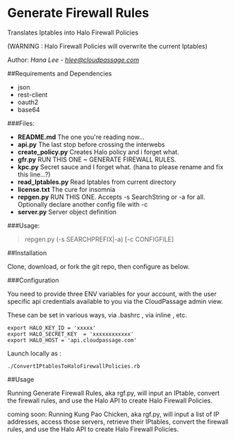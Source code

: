 # Generate Firewall Rules
Translates Iptables into Halo Firewall Policies

(WARNING : Halo Firewall Policies will overwrite the current Iptables)

Author: *Hana Lee* - *hlee@cloudpassage.com*

##Requirements and Dependencies
* json
* rest-client
* oauth2
* base64

###Files:
* **README.md**   The one you're reading now...
* **api.py**   The last stop before crossing the interwebs
* **create_policy.py**   Creates Halo policy and i forget what.
* **gfr.py**   RUN THIS ONE ~ GENERATE FIREWALL RULES.
* **kpc.py**   Secret sauce and I forget what. (hana to please rename and fix this line...?)
* **read_Iptables.py**   Read Iptables from current directory
* **license.txt**   The cure for insomnia
* **repgen.py**   RUN THIS ONE.  Accepts -s SearchString or -a for all.  Optionally declare another config file with -c
* **server.py**   Server object definition

###Usage:


>repgen.py (-s SEARCHPREFIX|-a) [-c CONFIGFILE]

##Installation 

Clone, download, or fork the git repo, then configure as below.


###Configuration

You need to provide three ENV variables for your account, with the user specific api credentials
available to you via the  CloudPassage admin view.

These can be set in various ways, via .bashrc , via inline , etc. 
```
export HALO_KEY_ID = 'xxxxx'
export HALO_SECRET_KEY  = 'xxxxxxxxxxxx'
export HALO_HOST = 'api.cloudpassage.com'
```

Launch locally as :

`./ConvertIPtablesToHaloFirewallPolicies.rb`


##Usage

Running Generate Firewall Rules, aka rgf.py, will input an IPtable, convert the firewall rules, and use the Halo API to create Halo Firewall Policies.

coming soon:
Running Kung Pao Chicken, aka rgf.py, will input a list of IP addresses, access those servers, retrieve their IPtables, convert the firewall rules, and use the Halo API to create Halo Firewall Policies.
